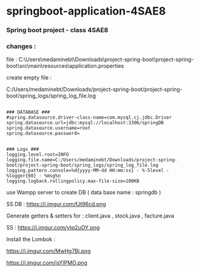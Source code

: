 # springboot-application-4SAE8
### Spring boot project - class 4SAE8





### changes : 

file : C:\Users\medaminebt\Downloads\project-spring-boot\project-spring-boot\src\main\resources\application.properties


create empty file : 


C:/Users/medaminebt/Downloads/project-spring-boot/project-spring-boot/spring_logs/spring_log_file.log







```

### DATABASE ###
#spring.datasource.driver-class-name=com.mysql.cj.jdbc.Driver
spring.datasource.url=jdbc:mysql://localhost:3306/springDB
spring.datasource.username=root
spring.datasource.password=


### Logs ###
logging.level.root=INFO
logging.file.name=C:/Users/medaminebt/Downloads/project-spring-boot/project-spring-boot/spring_logs/spring_log_file.log
logging.pattern.console=%d{yyyy-MM-dd HH:mm:ss} - %-5level - %logger{60} - %msg%n
logging.logback.rollingpolicy.max-file-size=100KB  

```






use Wampp server to create DB ( data base name :  springdb ) 



SS DB : 
https://i.imgur.com/fJt96cd.png





Generate getters & setters for : client.java , stock.java , facture.java


SS : https://i.imgur.com/ytq2uOY.png

Install the Lombok : 


https://i.imgur.com/MwHg7Bj.png


https://i.imgur.com/isYlPMO.png



